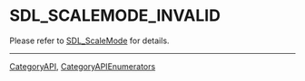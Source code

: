 # SDL_SCALEMODE_INVALID

Please refer to [SDL_ScaleMode](SDL_ScaleMode) for details.

----
[CategoryAPI](CategoryAPI), [CategoryAPIEnumerators](CategoryAPIEnumerators)

